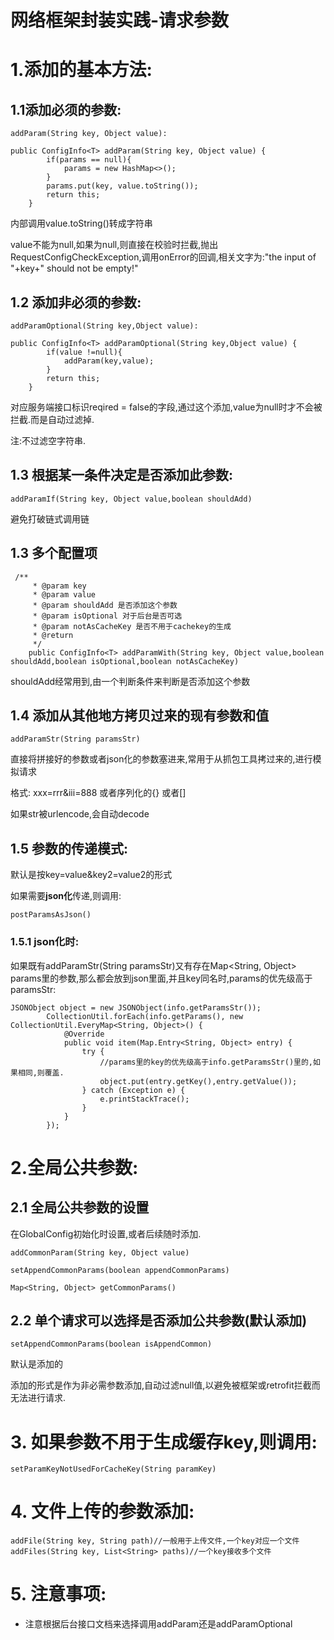 # 网络框架封装实践-请求参数

# 1.添加的基本方法:

## 1.1添加必须的参数:

```
addParam(String key, Object value):

public ConfigInfo<T> addParam(String key, Object value) {
        if(params == null){
            params = new HashMap<>();
        }
        params.put(key, value.toString());
        return this;
    }
```

内部调用value.toString()转成字符串

value不能为null,如果为null,则直接在校验时拦截,抛出RequestConfigCheckException,调用onError的回调,相关文字为:"the input of "+key+" should not be empty!"

## 1.2 添加非必须的参数:

```
addParamOptional(String key,Object value):

public ConfigInfo<T> addParamOptional(String key,Object value) {
        if(value !=null){
            addParam(key,value);
        }
        return this;
    }
```

对应服务端接口标识reqired = false的字段,通过这个添加,value为null时才不会被拦截.而是自动过滤掉.

注:不过滤空字符串.

## 1.3 根据某一条件决定是否添加此参数:

```
addParamIf(String key, Object value,boolean shouldAdd)
```

避免打破链式调用链

## 1.3 多个配置项

```
 /**
     * @param key
     * @param value
     * @param shouldAdd 是否添加这个参数
     * @param isOptional 对于后台是否可选
     * @param notAsCacheKey 是否不用于cachekey的生成
     * @return
     */
    public ConfigInfo<T> addParamWith(String key, Object value,boolean shouldAdd,boolean isOptional,boolean notAsCacheKey)
```

shouldAdd经常用到,由一个判断条件来判断是否添加这个参数

## 1.4 添加从其他地方拷贝过来的现有参数和值

```
addParamStr(String paramsStr)
```

直接将拼接好的参数或者json化的参数塞进来,常用于从抓包工具拷过来的,进行模拟请求

格式: xxx=rrr&iii=888 或者序列化的{} 或者[]

如果str被urlencode,会自动decode

## 1.5 参数的传递模式:

默认是按key=value&key2=value2的形式

如果需要**json化**传递,则调用:

```
postParamsAsJson()
```

### 1.5.1 json化时:

如果既有addParamStr(String paramsStr)又有存在Map<String, Object> params里的参数,那么都会放到json里面,并且key同名时,params的优先级高于paramsStr:

```
JSONObject object = new JSONObject(info.getParamsStr());
        CollectionUtil.forEach(info.getParams(), new CollectionUtil.EveryMap<String, Object>() {
            @Override
            public void item(Map.Entry<String, Object> entry) {
                try {
                    //params里的key的优先级高于info.getParamsStr()里的,如果相同,则覆盖.
                    object.put(entry.getKey(),entry.getValue());
                } catch (Exception e) {
                    e.printStackTrace();
                }
            }
        });
```







# 2.全局公共参数:

## 2.1 全局公共参数的设置

在GlobalConfig初始化时设置,或者后续随时添加.

```
addCommonParam(String key, Object value)

setAppendCommonParams(boolean appendCommonParams)

Map<String, Object> getCommonParams()
```



## 2.2 单个请求可以选择是否添加公共参数(默认添加)

```
setAppendCommonParams(boolean isAppendCommon)
```

默认是添加的

添加的形式是作为非必需参数添加,自动过滤null值,以避免被框架或retrofit拦截而无法进行请求.



# 3. 如果参数不用于生成缓存key,则调用:

```
setParamKeyNotUsedForCacheKey(String paramKey)
```

# 4. 文件上传的参数添加:

```
addFile(String key, String path)//一般用于上传文件,一个key对应一个文件
addFiles(String key, List<String> paths)//一个key接收多个文件
```



# 5. 注意事项:

* 注意根据后台接口文档来选择调用addParam还是addParamOptional
